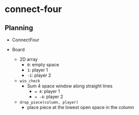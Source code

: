 # connect-four

## Planning

* ConnectFour

* Board
  * 2D array
    * `0`: empty space
    * `1`: player 1
    * `-1`: player 2
  * `win_check`
    * Sum 4 space window along straight lines
      * `= 4`: player 1
      * `= -4`: player 2
  * `drop_piece(column, player)`
    * place piece at the lowest open space in the column